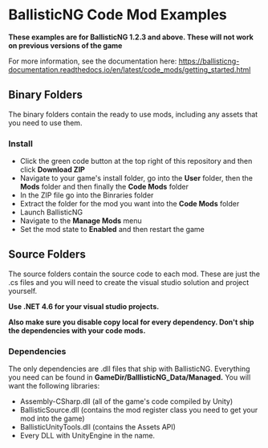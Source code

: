 # BallisticNG Code Mod Examples
**These examples are for BallisticNG 1.2.3 and above. These will not work on previous versions of the game**

For more information, see the documentation here: https://ballisticng-documentation.readthedocs.io/en/latest/code_mods/getting_started.html

## Binary Folders
The binary folders contain the ready to use mods, including any assets that you need to use them.

### Install
* Click the green code button at the top right of this repository and then click **Download ZIP**
* Navigate to your game's install folder, go into the **User** folder, then the **Mods** folder and then finally the **Code Mods** folder
* In the ZIP file go into the Binraries folder
* Extract the folder for the mod you want into the **Code Mods** folder
* Launch BallisticNG
* Navigate to the **Manage Mods** menu
* Set the mod state to **Enabled** and then restart the game

## Source Folders
The source folders contain the source code to each mod. These are just the .cs files and you will need to create the visual studio solution and project yourself.

**Use .NET 4.6 for your visual studio projects.**

**Also make sure you disable copy local for every dependency. Don't ship the dependencies with your code mods.**

### Dependencies
The only dependencies are .dll files that ship with BallisticNG. Everything you need can be found in **GameDir/BalllisticNG_Data/Managed.** You will want the following libraries:

* Assembly-CSharp.dll (all of the game's code compiled by Unity)
* BallisticSource.dll (contains the mod register class you need to get your mod into the game)
* BallisticUnityTools.dll (contains the Assets API)
* Every DLL with UnityEngine in the name.
